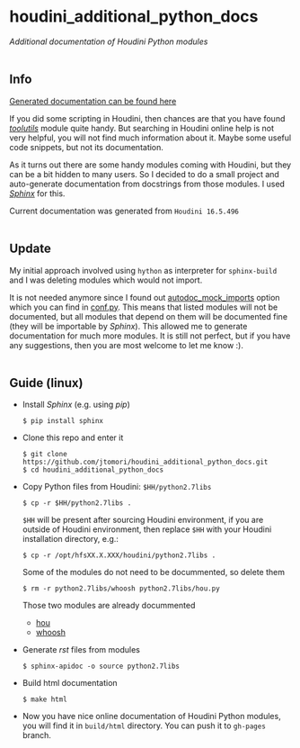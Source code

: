 # houdini_additional_python_docs
*Additional documentation of Houdini Python modules*
<br><br>


Info
----
[Generated documentation can be found here](https://jtomori.github.io/houdini_additional_python_docs/)

If you did some scripting in Houdini, then chances are that you have found [*toolutils*](https://jtomori.github.io/houdini_additional_python_docs/toolutils.html) module quite handy. But searching in Houdini online help is not very helpful, you will not find much information about it. Maybe some useful code snippets, but not its documentation.

As it turns out there are some handy modules coming with Houdini, but they can be a bit hidden to many users. So I decided to do a small project and auto-generate documentation from docstrings from those modules. I used [*Sphinx*](http://www.sphinx-doc.org/en/master/) for this.

Current documentation was generated from `Houdini 16.5.496`
<br><br>

Update
------
My initial approach involved using `hython` as interpreter for `sphinx-build` and I was deleting modules which would not import. 

It is not needed anymore since I found out [autodoc_mock_imports](http://www.sphinx-doc.org/en/master/ext/autodoc.html#confval-autodoc_mock_imports) option which you can find in [conf.py](./source/conf.py). This means that listed modules will not be documented, but all modules that depend on them will be documented fine (they will be importable by *Sphinx*). This allowed me to generate documentation for much more modules. It is still not perfect, but if you have any suggestions, then you are most welcome to let me know :).
<br><br>

Guide (linux)
-------------

*   Install *Sphinx* (e.g. using *pip*)
    ```
    $ pip install sphinx
    ```

*   Clone this repo and enter it
    ```
    $ git clone https://github.com/jtomori/houdini_additional_python_docs.git
    $ cd houdini_additional_python_docs
    ```

*   Copy Python files from Houdini: `$HH/python2.7libs`
    ```
    $ cp -r $HH/python2.7libs .
    ```
    `$HH` will be present after sourcing Houdini environment, if you are outside of Houdini environment, then replace `$HH` with your Houdini installation directory, e.g.:
    ```
    $ cp -r /opt/hfsXX.X.XXX/houdini/python2.7libs .
    ```

    Some of the modules do not need to be docummented, so delete them
    ```
    $ rm -r python2.7libs/whoosh python2.7libs/hou.py
    ```

    Those two modules are already docummented
    * [hou](http://www.sidefx.com/docs/houdini/hom/hou/)
    * [whoosh](http://whoosh.readthedocs.io/en/latest/)

*   Generate *rst* files from modules
    ```
    $ sphinx-apidoc -o source python2.7libs
    ```

*   Build html documentation
    ```
    $ make html
    ```

*   Now you have nice online documentation of Houdini Python modules, you will find it in `build/html` directory. You can push it to `gh-pages` branch.
